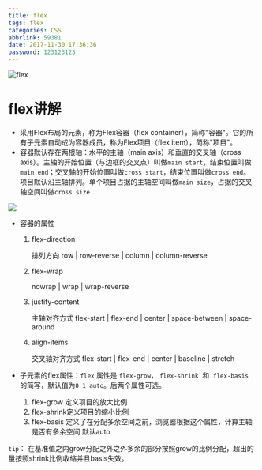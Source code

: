 ```yaml
---
title: flex
tags: flex
categories: CSS
abbrlink: 59381
date: 2017-11-30 17:36:36
password: 123123123
---
```


![flex](http://www.ruanyifeng.com/blogimg/asset/2015/bg2015071321.png)

<!-- more -->



# flex讲解

- 采用Flex布局的元素，称为Flex容器（flex container），简称"容器"。它的所有子元素自动成为容器成员，称为Flex项目（flex item），简称"项目"。
- 容器默认存在两根轴：水平的主轴（main axis）和垂直的交叉轴（cross axis）。主轴的开始位置（与边框的交叉点）叫做`main start`，结束位置叫做`main end`；交叉轴的开始位置叫做`cross start`，结束位置叫做`cross end`。项目默认沿主轴排列。单个项目占据的主轴空间叫做`main size`，占据的交叉轴空间叫做`cross size`

<img src="http://www.ruanyifeng.com/blogimg/asset/2015/bg2015071004.png">

- 容器的属性

  1. flex-direction 

     排列方向	row | row-reverse | column | column-reverse

  2. flex-wrap

     nowrap | wrap | wrap-reverse

  3. justify-content

     主轴对齐方式	flex-start | flex-end | center | space-between | space-around

  4. align-items

     交叉轴对齐方式	flex-start | flex-end | center | baseline | stretch


- 子元素的flex属性：`flex` 属性是 `flex-grow`， `flex-shrink`  和  `flex-basis` 的简写，默认值为`0 1 auto`。后两个属性可选。
  1. flex-grow		定义项目的放大比例
    2. flex-shrink定义项目的缩小比例
  2. flex-basis         定义了在分配多余空间之前，浏览器根据这个属性，计算主轴是否有多余空间 默认auto

`tip`： 在基准值之内grow分配之外之外多余的部分按照grow的比例分配，超出的量按照shrink比例收缩并且basis失效。

